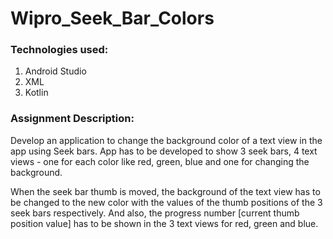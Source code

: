 # Wipro_Seek_Bar_Colors

### Technologies used:
1. Android Studio
2. XML
3. Kotlin

### Assignment Description:
Develop an application to change the background color of a text view in the app using Seek bars.
App has to be developed to show 3 seek bars, 4 text views - one for each color like red, green, 
blue and one for changing the background.

When the seek bar thumb is moved, the background of the text view has to be changed to the new color 
with the values of the thumb positions of the 3 seek bars respectively. And also, the progress number 
[current thumb position value] has to be shown in the 3 text views for red, green and blue.
